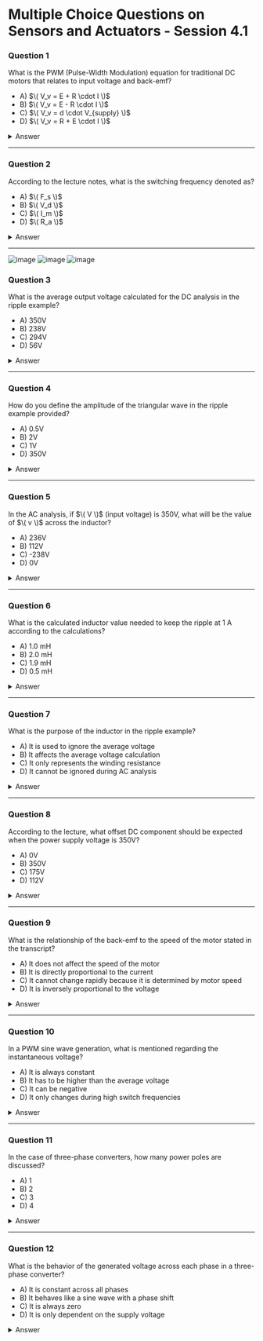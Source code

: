 
# Multiple Choice Questions on Sensors and Actuators - Session 4.1

### Question 1
What is the PWM (Pulse-Width Modulation) equation for traditional DC motors that relates to input voltage and back-emf?
- A) $\( V_v = E + R \cdot I \)$
- B) $\( V_v = E - R \cdot I \)$
- C) $\( V_v = d \cdot V_{supply} \)$
- D) $\( V_v = R + E \cdot I \)$

<details>
<summary>Answer</summary>
A) $\( V_v = E + R \cdot I \)$
</details>

---

### Question 2
According to the lecture notes, what is the switching frequency denoted as?
- A) $\( F_s \)$
- B) $\( V_d \)$
- C) $\( I_m \)$
- D) $\( R_a \)$

<details>
<summary>Answer</summary>
A) $\( F_s \)$
</details>

---
![image](https://github.com/user-attachments/assets/7fdabac1-2aa7-40d7-991e-4fc00271a8dd)
![image](https://github.com/user-attachments/assets/a0c9705c-3500-43c8-8fa0-2373f4be3ac7)
![image](https://github.com/user-attachments/assets/3bb0e1f0-c2b2-475a-9aed-69fbb0b7e59d)

### Question 3

What is the average output voltage calculated for the DC analysis in the ripple example?
- A) 350V
- B) 238V
- C) 294V
- D) 56V

<details>
<summary>Answer</summary>
B) 238V
</details>

---

### Question 4
How do you define the amplitude of the triangular wave in the ripple example provided?
- A) 0.5V
- B) 2V
- C) 1V
- D) 350V

<details>
<summary>Answer</summary>
C) 1V
</details>

---

### Question 5
In the AC analysis, if $\( V \)$ (input voltage) is 350V, what will be the value of $\( v \)$ across the inductor?
- A) 236V
- B) 112V
- C) -238V
- D) 0V

<details>
<summary>Answer</summary>
B) 112V
</details>

---
### Question 6
What is the calculated inductor value needed to keep the ripple at 1 A according to the calculations?
- A) 1.0 mH
- B) 2.0 mH
- C) 1.9 mH
- D) 0.5 mH

<details>
<summary>Answer</summary>
C) 1.9 mH
</details>

---

### Question 7
What is the purpose of the inductor in the ripple example?
- A) It is used to ignore the average voltage
- B) It affects the average voltage calculation
- C) It only represents the winding resistance
- D) It cannot be ignored during AC analysis

<details>
<summary>Answer</summary>
D) It cannot be ignored during AC analysis
</details>

---

### Question 8
According to the lecture, what offset DC component should be expected when the power supply voltage is 350V?
- A) 0V
- B) 350V
- C) 175V
- D) 112V

<details>
<summary>Answer</summary>
C) 175V
</details>

---

### Question 9
What is the relationship of the back-emf to the speed of the motor stated in the transcript?
- A) It does not affect the speed of the motor
- B) It is directly proportional to the current
- C) It cannot change rapidly because it is determined by motor speed
- D) It is inversely proportional to the voltage

<details>
<summary>Answer</summary>
C) It cannot change rapidly because it is determined by motor speed
</details>

---

### Question 10
In a PWM sine wave generation, what is mentioned regarding the instantaneous voltage?
- A) It is always constant
- B) It has to be higher than the average voltage
- C) It can be negative
- D) It only changes during high switch frequencies

<details>
<summary>Answer</summary>
C) It can be negative
</details>

---

### Question 11
In the case of three-phase converters, how many power poles are discussed?
- A) 1
- B) 2
- C) 3
- D) 4

<details>
<summary>Answer</summary>
C) 3
</details>

---

### Question 12
What is the behavior of the generated voltage across each phase in a three-phase converter?
- A) It is constant across all phases
- B) It behaves like a sine wave with a phase shift
- C) It is always zero
- D) It is only dependent on the supply voltage

<details>
<summary>Answer</summary>
B) It behaves like a sine wave with a phase shift
</details>

